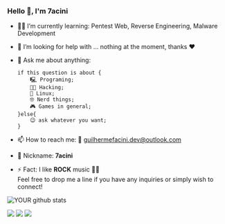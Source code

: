 ### Hello 🖖, I'm 7acini


- 🧑‍🎓 I’m currently learning: Pentest Web, Reverse Engineering, Malware Development 
- 🤔 I’m looking for help with ... nothing at the moment, thanks :heart:
- 💬 Ask me about anything: 
    ```
    if this question is about {
        🖳 Programing;
        🐱‍💻 Hacking;
        🐧 Linux;
        🤓 Nerd things;
        🎮 Games in general; 
    }else{
        😉 ask whatever you want;
    }
     ```

- 📫 How to reach me: 📨 guilhermefacini.dev@outlook.com 
- 👾 Nickname: **7acini**
- ⚡ Fact: I like **ROCK** music 🤘🎸   
Feel free to drop me a line if you have any inquiries or simply wish to connect!

![YOUR github stats](https://github-readme-stats.vercel.app/api?username=7acini)

[<img src="https://img.shields.io/badge/medium-%2312100E.svg?&style=for-the-badge&logo=medium&logoColor=white" />](https://medium.com/@7acini) [<img src="https://img.shields.io/badge/linkedin-%230077B5.svg?&style=for-the-badge&logo=linkedin&logoColor=white" />](https://www.linkedin.com/in/guilherme-facini/) [<img src = "https://img.shields.io/badge/instagram-%23E4405F.svg?&style=for-the-badge&logo=instagram&logoColor=white">](https://www.instagram.com/gui_facini/)
